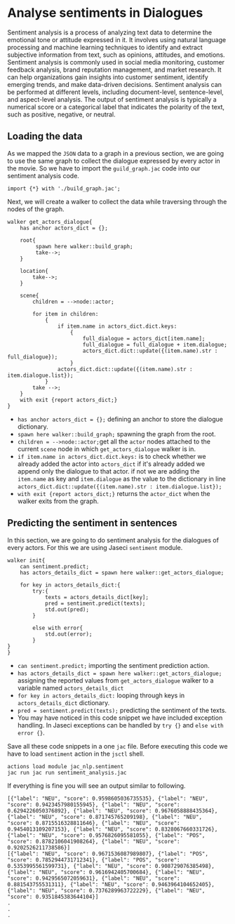 # Analyse sentiments in Dialogues

Sentiment analysis is a process of analyzing text data to determine the emotional tone or attitude expressed in it. It involves using natural language processing and machine learning techniques to identify and extract subjective information from text, such as opinions, attitudes, and emotions. Sentiment analysis is commonly used in social media monitoring, customer feedback analysis, brand reputation management, and market research. It can help organizations gain insights into customer sentiment, identify emerging trends, and make data-driven decisions. Sentiment analysis can be performed at different levels, including document-level, sentence-level, and aspect-level analysis. The output of sentiment analysis is typically a numerical score or a categorical label that indicates the polarity of the text, such as positive, negative, or neutral.

## Loading the data

As we mapped the `JSON` data to a graph in a previous section, we are going to use the same graph to collect the dialogue expressed by every actor in the movie. So we have to import the `guild_graph.jac` code into our sentiment analysis code.

```jac
import {*} with './build_graph.jac';
```
Next, we will create a walker to collect the data while traversing through the nodes of the graph.

```jac
walker get_actors_dialogue{
    has anchor actors_dict = {};

    root{
         spawn here walker::build_graph;
         take-->;
    }

    location{
        take-->;
    }

    scene{
        children = -->node::actor;

        for item in children:
            {
                if item.name in actors_dict.dict.keys:
                    {
                        full_dialogue = actors_dict[item.name];
                        full_dialogue = full_dialogue + item.dialogue;
                        actors_dict.dict::update({(item.name).str : full_dialogue});
                    }
                actors_dict.dict::update({(item.name).str : item.dialogue.list});
            }
        take -->;
    }
    with exit {report actors_dict;}
}
```
- `has anchor actors_dict = {};` defining an anchor to store the dialogue dictionary.
- `spawn here walker::build_graph;` spawning the graph from the root.
- `children = -->node::actor;`get all the `actor` nodes attached to the current `scene` node in which `get_actors_dialogue` walker is in.
- `if item.name in actors_dict.dict.keys:` is to check whether we already added the actor into `actors_dict` if it's already added we append only the dialogue to that actor. if not we are adding the `item.name` as key and `item.dialogue` as the value to the dictionary in line `actors_dict.dict::update({(item.name).str : item.dialogue.list});`
- `with exit {report actors_dict;}` returns the `actor_dict` when the walker exits from the graph.

## Predicting the sentiment in sentences

In this section, we are going to do sentiment analysis for the dialogues of every actors. For this we are using Jaseci `sentiment` module.

```jac
walker init{
    can sentiment.predict;
    has actors_details_dict = spawn here walker::get_actors_dialogue;

    for key in actors_details_dict:{
        try:{
            texts = actors_details_dict[key];
            pred = sentiment.predict(texts);
            std.out(pred);
        }

        else with error{
            std.out(error);
        }
}
}
```

- `can sentiment.predict;` importing the sentiment prediction action.
- `has actors_details_dict = spawn here walker::get_actors_dialogue;` assigning the reported values from `get_actors_dialogue` walker to a variable named `actors_details_dict`
- `for key in actors_details_dict:`  looping through keys in `actors_details_dict` dictionary.
- `pred = sentiment.predict(texts);` predicting the sentiment of the texts.
- You may have noticed in this code snippet we have included exception handling. In Jaseci exceptions can be handled by `try {}` and `else with error {}`.


Save all these code snippets in a one `jac` file. Before executing this code we have to load `sentiment` action in the `jsctl` shell.

```
actions load module jac_nlp.sentiment
jac run jac run sentiment_analysis.jac
```

If everything is fine you will see an output similar to following.

```
[{"label": "NEU", "score": 0.9598605036735535}, {"label": "NEU", "score": 0.9423457980155945}, {"label": "NEU", "score": 0.6294226050376892}, {"label": "NEU", "score": 0.9676058888435364}, {"label": "NEU", "score": 0.871745765209198}, {"label": "NEU", "score": 0.8715516328811646}, {"label": "NEU", "score": 0.9454013109207153}, {"label": "NEU", "score": 0.8328067660331726}, {"label": "NEU", "score": 0.9576826095581055}, {"label": "POS", "score": 0.8782106041908264}, {"label": "NEU", "score": 0.9202526211738586}]
[{"label": "NEU", "score": 0.9671536087989807}, {"label": "POS", "score": 0.7852944731712341}, {"label": "POS", "score": 0.5353995561599731}, {"label": "NEU", "score": 0.908729076385498}, {"label": "NEU", "score": 0.9616942405700684}, {"label": "NEU", "score": 0.9429565072059631}, {"label": "NEU", "score": 0.881543755531311}, {"label": "NEU", "score": 0.9463964104652405}, {"label": "NEU", "score": 0.7376289963722229}, {"label": "NEU", "score": 0.9351845383644104}]
.
.
.
```